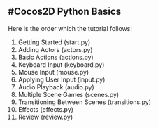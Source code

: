 #Cocos2D Python Basics
----------------------

Here is the order which the tutorial follows:

1.  Getting Started (start.py)
2.  Adding Actors (actors.py)
3.  Basic Actions (actions.py)
4.  Keyboard Input (keyboard.py)
5.  Mouse Input (mouse.py)
6.  Applying User Input (input.py)
7.  Audio Playback (audio.py)
8.  Multiple Scene Games (scenes.py)
9.  Transitioning Between Scenes (transitions.py)
10. Effects (effects.py)
11.  Review (review.py)